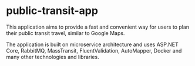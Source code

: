 # public-transit-app

This application aims to provide a fast and convenient way for users to plan their public transit travel, similar to Google Maps.

The application is built on microservice architecture and uses ASP.NET Core, RabbitMQ, MassTransit, FluentValidation, AutoMapper, Docker and many other technologies and libraries.
